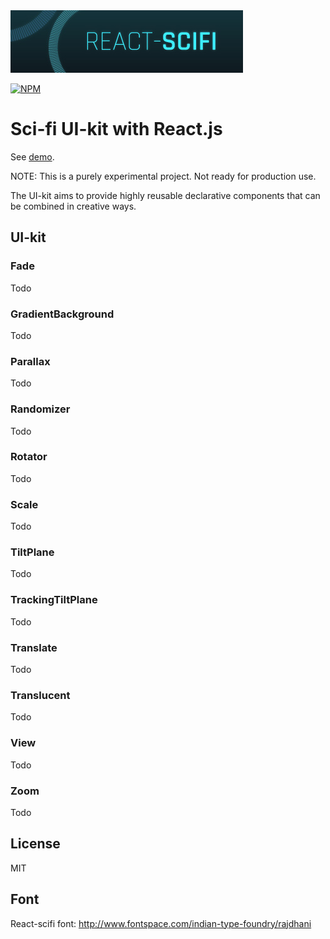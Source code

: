 <img src="react-scifi-logo.jpg" alt="React-Scifi" />

[![NPM](https://nodei.co/npm/react-scifi.png)](https://nodei.co/npm/react-scifi/)

Sci-fi UI-kit with React.js
===========================

See [demo](https://nygardk.github.io/react-scifi).

NOTE: This is a purely experimental project. Not ready for production use.

The UI-kit aims to provide highly reusable declarative components that can be
combined in creative ways.

## UI-kit

### Fade

Todo

### GradientBackground

Todo

### Parallax

Todo

### Randomizer

Todo

### Rotator

Todo

### Scale

Todo

### TiltPlane

Todo

### TrackingTiltPlane

Todo

### Translate

Todo

### Translucent

Todo

### View

Todo

### Zoom

Todo

## License

MIT

## Font

React-scifi font:
http://www.fontspace.com/indian-type-foundry/rajdhani
